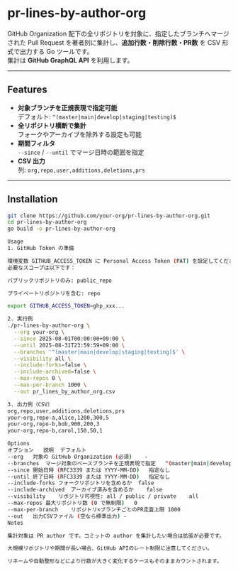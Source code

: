 # pr-lines-by-author-org

GitHub Organization 配下の全リポジトリを対象に、指定したブランチへマージされた Pull Request を著者別に集計し、**追加行数・削除行数・PR数** を CSV 形式で出力する Go ツールです。  
集計は **GitHub GraphQL API** を利用します。

---

## Features

- **対象ブランチを正規表現で指定可能**  
  デフォルト: `^(master|main|develop|staging|testing)$`
- **全リポジトリ横断で集計**  
  フォークやアーカイブを除外する設定も可能
- **期間フィルタ**  
  `--since` / `--until` でマージ日時の範囲を指定
- **CSV 出力**  
  列: `org,repo,user,additions,deletions,prs`

---

## Installation

```bash
git clone https://github.com/your-org/pr-lines-by-author-org.git
cd pr-lines-by-author-org
go build -o pr-lines-by-author-org

Usage
1. GitHub Token の準備

環境変数 GITHUB_ACCESS_TOKEN に Personal Access Token (PAT) を設定してください。
必要なスコープは以下です：

パブリックリポジトリのみ: public_repo

プライベートリポジトリを含む: repo

export GITHUB_ACCESS_TOKEN=ghp_xxx...

2. 実行例
./pr-lines-by-author-org \
  --org your-org \
  --since 2025-08-01T00:00:00+09:00 \
  --until 2025-08-31T23:59:59+09:00 \
  --branches '^(master|main|develop|staging|testing)$' \
  --visibility all \
  --include-forks=false \
  --include-archived=false \
  --max-repos 0 \
  --max-per-branch 1000 \
  --out pr_lines_by_author_org.csv

3. 出力例（CSV）
org,repo,user,additions,deletions,prs
your-org,repo-a,alice,1200,300,5
your-org,repo-b,bob,900,200,3
your-org,repo-b,carol,150,50,1

Options
オプション	説明	デフォルト
--org	対象の GitHub Organization (必須)	-
--branches	マージ対象のベースブランチを正規表現で指定	^(master|main|develop|staging|testing)$
--since	開始日時 (RFC3339 または YYYY-MM-DD)	指定なし
--until	終了日時 (RFC3339 または YYYY-MM-DD)	指定なし
--include-forks	フォークリポジトリを含めるか	false
--include-archived	アーカイブ済みを含めるか	false
--visibility	リポジトリ可視性: all / public / private	all
--max-repos	最大リポジトリ数 (0 で無制限)	0
--max-per-branch	リポジトリ×ブランチごとのPR走査上限	1000
--out	出力CSVファイル (空なら標準出力)	-
Notes

集計対象は PR author です。コミットの author を集計したい場合は拡張が必要です。

大規模リポジトリや期間が長い場合、GitHub APIのレート制限に注意してください。

リネームや自動整形などにより行数が大きく変化するケースもそのままカウントされます。